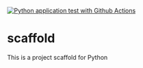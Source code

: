 [![Python application test with Github Actions](https://github.com/Tianlong1089/scaffold/actions/workflows/main.yml/badge.svg)](https://github.com/Tianlong1089/scaffold/actions/workflows/main.yml)

# scaffold
This is a project scaffold for Python
